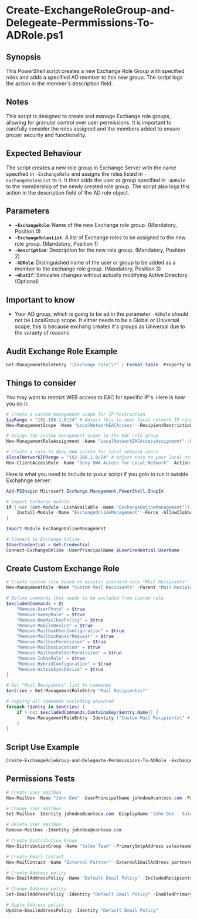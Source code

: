 # Create-ExchangeRoleGroup-and-Delegeate-Permmissions-To-ADRole.ps1

## Synopsis

This PowerShell script creates a new Exchange Role Group with specified roles and adds a specified AD member to this new group. The script logs the action in the member's description field.

## Notes

This script is designed to create and manage Exchange role groups, allowing for granular control over user permissions. It is important to carefully consider the roles assigned and the members added to ensure proper security and functionality.

## Expected Behaviour

The script creates a new role group in Exchange Server with the name specified in `-ExchangeRole` and assigns the roles listed in `-ExchangeRolesList` to it. It then adds the user or group specified in `-ADRole` to the membership of the newly created role group. The script also logs this action in the description field of the AD role object.

## Parameters

* **`-ExchangeRole`**: Name of the new Exchange role group. (Mandatory, Position 0)
* **`-ExchangeRolesList`**:  A list of Exchange roles to be assigned to the new role group. (Mandatory, Position 1)
* **`-Description`**: Description for the new role group. (Mandatory, Position 2)
* **`-ADRole`**: Distinguished name of the user or group to be added as a member to the exchange role group. (Mandatory, Position 3)
* **`-WhatIf`**: Simulates changes without actually modifying Active Directory. (Optional)

## Important to know

* Your AD group, which is going to be ad in the parameter `-ADRole` should not be LocalGroup scope. It either needs to be a Global or Universal scope, this is because exchang creates it's groups as Universal due to the varaety of reasons

## Audit Exchange Role Example

```powershell
Get-ManagementRoleEntry "[Exchange role]\*" | Format-Table -Property Name -Wrap -AutoSize
```

## Things to consider

You may want to restrict WEB access to EAC for specific IP's. Here is how you do it:

```powershell
# Create a custom management scope for IP restriction
$ipRange = "192.168.1.0/24" # Adjust this to your local network IP range
New-ManagementScope -Name "LocalNetworkEACAccess" -RecipientRestrictionFilter { ipaddress -eq $ipRange }

# Assign the custom management scope to the EAC role group
New-ManagementRoleAssignment -Name "LocalNetworkEACAccessAssignment" -SecurityGroup "Exchange EAC Access" -Role "View-Only Organization Management" -CustomRecipientWriteScope "LocalNetworkEACAccess"

# Create a rule to deny OWA access for local network users
$localNetworkIPRange = "192.168.1.0/24" # Adjust this to your local network
New-ClientAccessRule -Name "Deny OWA Access for Local Network" -Action DenyAccess -AnyOfClientIPAddressesOrRanges $localNetworkIPRange -AnyOfProtocols OWA
```

Here is what you need to include to yuour script if you goin to run it outside Exchahnge server:

```powershell
Add-PSSnapin Microsoft.Exchange.Management.PowerShell.SnapIn

# Import Exchange module
if (-not (Get-Module -ListAvailable -Name "ExchangeOnlineManagement")) {
    Install-Module -Name "ExchangeOnlineManagement" -Force -AllowClobber
}

Import-Module ExchangeOnlineManagement

# Connect to Exchange Online 
$UserCredential = Get-Credential
Connect-ExchangeOnline -UserPrincipalName $UserCredential.UserName 
```

## Create Custom Exchange Role

```powershell
# Create custom role based on existin standard role "Mail Recipients"
New-ManagementRole -Name "Custom Mail Recipients" -Parent "Mail Recipients"

# Define commands that needs to be excluded from custom role
$excludedCommands = @{
    "Remove-UserPhoto" = $true
    "Remove-SweepRule" = $true
    "Remove-OwaMailboxPolicy" = $true
    "Remove-MobileDevice" = $true
    "Remove-MailboxUserConfiguration" = $true
    "Remove-MailboxRepairRequest" = $true
    "Remove-MailboxPermission" = $true
    "Remove-MailboxLocation" = $true
    "Remove-MailboxFolderPermission" = $true
    "Remove-InboxRule" = $true
    "Remove-HybridConfiguration" = $true
    "Remove-ActiveSyncDevice" = $true
}

# Get "Mail Recipients" list fo commands
$entries = Get-ManagementRoleEntry "Mail Recipients\*"

# copying all commands excluding unwanted
foreach ($entry in $entries) {
    if (-not $excludedCommands.ContainsKey($entry.Name)) {
        New-ManagementRoleEntry -Identity ("Custom Mail Recipients\" + $entry.Name) -Parameters $entry.Parameters
    }
}

```

## Script Use Example

```powershell
Create-ExchangeRoleGroup-and-Delegeate-Permmissions-To-ADRole -ExchangeRole "Exchange Users Mailbox Management" -ExchangeRolesList @("Mail Recipients", "Mail Recipient Creation", "Recipient Policies") -Description "Role to manage mailboxes and distribution groups" -ADRole "YOUR AD ROLE"
```

## Permissions Tests

```powershell
# Create User mailbox
New-Mailbox -Name "John Doe" -UserPrincipalName johndoe@contoso.com -Password (ConvertTo-SecureString -String "super secret pasword" -AsPlainText -Force)
```

```powershell
# Change User mailbox
Set-Mailbox -Identity johndoe@contoso.com -DisplayName "John Doe - Sales"
```

```powershell
# Delete User mailbox
Remove-Mailbox -Identity johndoe@contoso.com
```

```powershell
# Create Distribution Group
New-DistributionGroup -Name "Sales Team" -PrimarySmtpAddress salesteam@contoso.com
```

```powershell
# Create Email Contact
New-MailContact -Name "External Partner" -ExternalEmailAddress partner@externaldomain.com
```

```powershell
# Create Address policy
New-EmailAddressPolicy -Name "Default Email Policy" -IncludedRecipients AllRecipients -Priority 1 -EnabledPrimarySMTPAddressTemplate "%g.%s@contoso.com"
```

```powershell
# Change Address policy
Set-EmailAddressPolicy -Identity "Default Email Policy" -EnabledPrimarySMTPAddressTemplate "%g.%s@newdomain.com"
```

```powershell
# Apply Address policy
Update-EmailAddressPolicy -Identity "Default Email Policy"
```